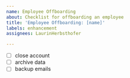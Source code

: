 ```yaml
---
name: Employee Offboarding
about: Checklist for offboarding an employee
title: 'Employee Offboarding: [name]'
labels: enhancement
assignees: LaurinHerbsthofer

---
```


- [ ] close account
- [ ] archive data
- [ ] backup emails
